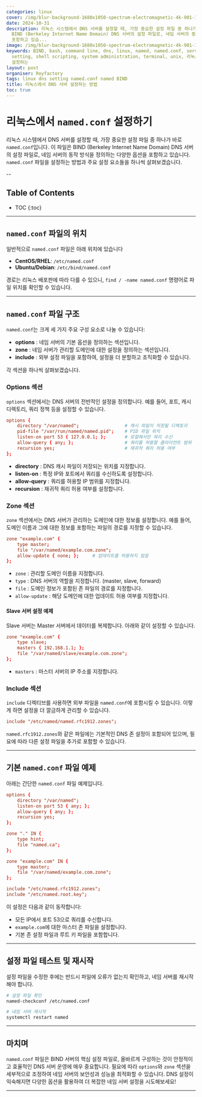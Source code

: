 ```yaml
---
categories: linux
cover: /img/blur-background-1680x1050-spectrum-electromagnetic-4k-901-1.jpg
date: 2024-10-31
description: 리눅스 시스템에서 DNS 서버를 설정할 때, 가장 중요한 설정 파일 중 하나가 바로 `named.conf`입니다. 이 파일은
  BIND (Berkeley Internet Name Domain) DNS 서버의 설정 파일로, 네임 서버의 동작 방식을 정의하는 다양한 옵션을
  포함하고 있습...
image: /img/blur-background-1680x1050-spectrum-electromagnetic-4k-901-1.jpg
keywords: BIND, bash, command line, dns, linux, named, named.conf, server management,
  setting, shell scripting, system administration, terminal, unix, 리눅스에서, 방법, 서버,
  설정하는
layout: post
organiser: Royfactory
tags: linux dns setting named.conf named BIND
title: 리눅스에서 DNS 서버 설정하는 방법
toc: true
---
```


# 리눅스에서 `named.conf` 설정하기

리눅스 시스템에서 DNS 서버를 설정할 때, 가장 중요한 설정 파일 중 하나가 바로 `named.conf`입니다. 이 파일은 BIND (Berkeley Internet Name Domain) DNS 서버의 설정 파일로, 네임 서버의 동작 방식을 정의하는 다양한 옵션을 포함하고 있습니다. `named.conf` 파일을 설정하는 방법과 주요 설정 요소들을 하나씩 살펴보겠습니다.

--
## Table of Contents

* TOC
{:toc}

---


## `named.conf` 파일의 위치

일반적으로 `named.conf` 파일은 아래 위치에 있습니다

- **CentOS/RHEL**: `/etc/named.conf`
- **Ubuntu/Debian**: `/etc/bind/named.conf`

경로는 리눅스 배포판에 따라 다를 수 있으니, `find / -name named.conf` 명령어로 파일 위치를 확인할 수 있습니다.

---

## `named.conf` 파일 구조

`named.conf`는 크게 세 가지 주요 구성 요소로 나눌 수 있습니다:

- **options** : 네임 서버의 기본 옵션을 정의하는 섹션입니다.
- **zone** : 네임 서버가 관리할 도메인에 대한 설정을 정의하는 섹션입니다.
- **include** : 외부 설정 파일을 포함하여, 설정을 더 분할하고 조직화할 수 있습니다.

각 섹션을 하나씩 살펴보겠습니다.

### Options 섹션

`options` 섹션에서는 DNS 서버의 전반적인 설정을 정의합니다. 예를 들어, 포트, 캐시 디렉토리, 쿼리 정책 등을 설정할 수 있습니다.

```conf
options {
    directory "/var/named";                 # 캐시 파일이 저장될 디렉토리
    pid-file "/var/run/named/named.pid";    # PID 파일 위치
    listen-on port 53 { 127.0.0.1; };       # 로컬에서만 쿼리 수신
    allow-query { any; };                   # 쿼리를 허용할 클라이언트 범위
    recursion yes;                          # 재귀적 쿼리 허용 여부
};
```

- **directory** : DNS 캐시 파일이 저장되는 위치를 지정합니다.
- **listen-on** : 특정 IP와 포트에서 쿼리를 수신하도록 설정합니다.
- **allow-query** : 쿼리를 허용할 IP 범위를 지정합니다.
- **recursion** : 재귀적 쿼리 허용 여부를 설정합니다.

### Zone 섹션

`zone` 섹션에서는 DNS 서버가 관리하는 도메인에 대한 정보를 설정합니다. 예를 들어, 도메인 이름과 그에 대한 정보를 포함하는 파일의 경로를 지정할 수 있습니다.

```conf
zone "example.com" {
    type master;
    file "/var/named/example.com.zone";
    allow-update { none; };     # 업데이트를 허용하지 않음
};
```

- `zone` : 관리할 도메인 이름을 지정합니다.
- `type` : DNS 서버의 역할을 지정합니다. (master, slave, forward)
- `file` : 도메인 정보가 포함된 존 파일의 경로를 지정합니다.
- `allow-update` : 해당 도메인에 대한 업데이트 허용 여부를 지정합니다.

#### Slave 서버 설정 예제

Slave 서버는 Master 서버에서 데이터를 복제합니다. 아래와 같이 설정할 수 있습니다.

```conf
zone "example.com" {
    type slave;
    masters { 192.168.1.1; };
    file "/var/named/slave/example.com.zone";
};
```

- `masters` : 마스터 서버의 IP 주소를 지정합니다.

### Include 섹션

`include` 디렉티브를 사용하면 외부 파일을 `named.conf`에 포함시킬 수 있습니다. 이렇게 하면 설정을 더 깔금하게 관리할 수 있습니다.

```conf
include "/etc/named/named.rfc1912.zones";
```

`named.rfc1912.zones`와 같은 파일에는 기본적인 DNS 존 설정이 포함되어 있으며, 필요에 따라 다른 설정 파일을 추가로 포함할 수 있습니다.

---

## 기본 `named.conf` 파일 예제

아래는 간단한 `named.conf` 파일 예제입니다.

```conf
options {
    directory "/var/named";
    listen-on port 53 { any; };
    allow-query { any; };
    recursion yes;
};

zone "." IN {
    type hint;
    file "named.ca";
};

zone "example.com" IN {
    type master;
    file "/var/named/example.com.zone";
};

include "/etc/named.rfc1912.zones";
include "/etc/named.root.key";
```

이 설정은 다음과 같이 동작합니다:

- 모든 IP에서 포트 53으로 쿼리를 수신합니다.
- `example.com`에 대한 마스터 존 파일을 설정합니다.
- 기본 존 설정 파일과 루트 키 파일을 포함합니다.

---

## 설정 파일 테스트 및 재시작

설정 파일을 수정한 후에는 반드시 파일에 오류가 없는지 확인하고, 네임 서버를 재시작해야 합니다.

```bash
# 설정 파일 확인
named-checkconf /etc/named.conf

# 네임 서버 재시작
systemctl restart named
```

---

## 마치며

`named.conf` 파일은 BIND 서버의 핵심 설정 파일로, 올바르게 구성하는 것이 안정적이고 효율적인 DNS 서버 운영에 매우 중요합니다. 필요에 따라 `options`와 `zone` 섹션을 세부적으로 조정하여 네임 서버의 보안성과 성능을 최적화할 수 있습니다. DNS 설정이 익숙해지면 다양한 옵션을 활용하여 더 복잡한 네임 서버 설정을 시도해보세요!

---
